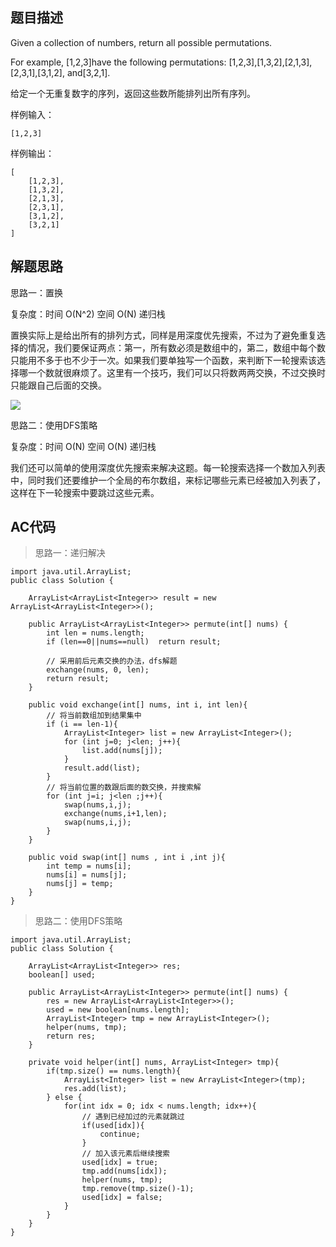 ## 题目描述
Given a collection of numbers, return all possible permutations.

For example,
[1,2,3]have the following permutations:
[1,2,3],[1,3,2],[2,1,3],[2,3,1],[3,1,2], and[3,2,1].

给定一个无重复数字的序列，返回这些数所能排列出所有序列。

样例输入：
```
[1,2,3]
```

样例输出：

```
[   
    [1,2,3],
    [1,3,2],
    [2,1,3],
    [2,3,1],
    [3,1,2],
    [3,2,1]
]
```

## 解题思路

思路一：置换   

复杂度：时间 O(N^2) 空间 O(N) 递归栈     

置换实际上是给出所有的排列方式，同样是用深度优先搜索，不过为了避免重复选择的情况，我们要保证两点：第一，所有数必须是数组中的，第二，数组中每个数只能用不多于也不少于一次。如果我们要单独写一个函数，来判断下一轮搜索该选择哪一个数就很麻烦了。这里有一个技巧，我们可以只将数两两交换，不过交换时只能跟自己后面的交换。


![](https://www.programcreek.com/wp-content/uploads/2013/02/leetcode-permutations-java-400x303.jpg)

思路二：使用DFS策略

复杂度：时间 O(N) 空间 O(N) 递归栈

我们还可以简单的使用深度优先搜索来解决这题。每一轮搜索选择一个数加入列表中，同时我们还要维护一个全局的布尔数组，来标记哪些元素已经被加入列表了，这样在下一轮搜索中要跳过这些元素。


## AC代码

> 思路一：递归解决

```
import java.util.ArrayList;
public class Solution {

    ArrayList<ArrayList<Integer>> result = new ArrayList<ArrayList<Integer>>();
    
    public ArrayList<ArrayList<Integer>> permute(int[] nums) {
        int len = nums.length;
        if (len==0||nums==null)  return result;

        // 采用前后元素交换的办法，dfs解题
        exchange(nums, 0, len);
        return result;
    }
    
    public void exchange(int[] nums, int i, int len){
        // 将当前数组加到结果集中
        if (i == len-1){
            ArrayList<Integer> list = new ArrayList<Integer>();
            for (int j=0; j<len; j++){
                list.add(nums[j]);
            }
            result.add(list);
        }
        // 将当前位置的数跟后面的数交换，并搜索解
        for (int j=i; j<len ;j++){
            swap(nums,i,j);
            exchange(nums,i+1,len);
            swap(nums,i,j);
        }
    }
    
    public void swap(int[] nums , int i ,int j){
        int temp = nums[i];
        nums[i] = nums[j];
        nums[j] = temp;
    }
}
```

> 思路二：使用DFS策略

```
import java.util.ArrayList;
public class Solution {
    
    ArrayList<ArrayList<Integer>> res;
    boolean[] used;
    
    public ArrayList<ArrayList<Integer>> permute(int[] nums) {
        res = new ArrayList<ArrayList<Integer>>();
        used = new boolean[nums.length];
        ArrayList<Integer> tmp = new ArrayList<Integer>();
        helper(nums, tmp);
        return res;
    }
    
    private void helper(int[] nums, ArrayList<Integer> tmp){
        if(tmp.size() == nums.length){
            ArrayList<Integer> list = new ArrayList<Integer>(tmp);
            res.add(list);
        } else {
            for(int idx = 0; idx < nums.length; idx++){
                // 遇到已经加过的元素就跳过
                if(used[idx]){
                    continue;
                }
                // 加入该元素后继续搜索
                used[idx] = true;
                tmp.add(nums[idx]);
                helper(nums, tmp);
                tmp.remove(tmp.size()-1);
                used[idx] = false;
            }
        }
    }
}
```